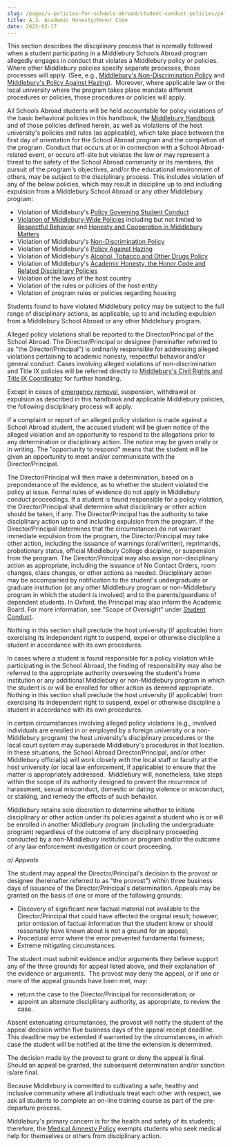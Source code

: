 ```yaml
---
slug: /pages/v-policies-for-schools-abroad/student-conduct-policies/policy-violations-and-disciplinary-process
title: A.3. Academic Honesty/Honor Code
date: 2022-02-17
---
```

This section describes the disciplinary process that is normally followed when a student participating in a Middlebury Schools Abroad program allegedly engages in conduct that violates a Middlebury policy or policies. Where other Middlebury policies specify separate processes, those processes will apply. (See, e.g., [Middlebury's Non-Discrimination Policy](https://www.middlebury.edu/handbook/pages/i-policies-for-all/non-discrim-policies/b-1-a-non-discrimination-policy/) and [Middlebury's Policy Against Hazing](http://www.middlebury.edu/about/handbook/ug-college-policies/ug-policies/res-life-conduct-policies/hazing-policy)).  Moreover, where applicable law or the local university where the program takes place mandate different procedures or policies, those procedures or policies will apply.

All Schools Abroad students will be held accountable for policy violations of the basic behavioral policies in this handbook, the [Middlebury Handbook](https://www.middlebury.edu/handbook/) and of those policies defined herein, as well as violations of the host university's policies and rules (as applicable), which take place between the first day of orientation for the School Abroad program and the completion of the program. Conduct that occurs at or in connection with a School Abroad-related event, or occurs off-site but violates the law or may represent a threat to the safety of the School Abroad community or its members, the pursuit of the program's objectives, and/or the educational environment of others, may be subject to the disciplinary process. This includes violation of any of the below policies, which may result in discipline up to and including expulsion from a Middlebury School Abroad or any other Middlebury program:

*   Violation of Middlebury's [Policy Governing Student Conduct](https://www.middlebury.edu/handbook/pages/ii-ug-college-policies/ug-policies/res-life-conduct-policies/genl-cond-standards/)
*   [Violation of Middlebury-Wide Policies](http://www.middlebury.edu/about/handbook/policies-for-all) including but not limited to [Respectful Behavior](http://www.middlebury.edu/about/handbook/policies-for-all/genl-principles/respectful-behavior) and [Honesty and Cooperation in Middlebury Matters](http://www.middlebury.edu/about/handbook/policies-for-all/genl-principles/honesty-cooperation)
*   Violation of Middlebury's [Non-Discrimination Policy](https://www.middlebury.edu/handbook/pages/i-policies-for-all/non-discrim-policies/b-1-a-non-discrimination-policy)
*   Violation of Middlebury's [Policy Against Hazing](http://www.middlebury.edu/about/handbook/ug-college-policies/ug-policies/res-life-conduct-policies/hazing-policy)
*   Violation of Middlebury's [Alcohol, Tobacco and Other Drugs Policy](http://www.middlebury.edu/about/handbook/student_policies/alcohol_drugs_policy)
*   Violation of Middlebury's [Academic Honesty, the Honor Code and Related Disciplinary Policies](http://www.middlebury.edu/about/handbook/ug-college-policies/ug-policies/academics/acad-honesty)
*   Violation of the laws of the host country
*   Violation of the rules or policies of the host entity
*   Violation of program rules or policies regarding housing

Students found to have violated Middlebury policy may be subject to the full range of disciplinary actions, as applicable, up to and including expulsion from a Middlebury School Abroad or any other Middlebury program.

Alleged policy violations shall be reported to the Director/Principal of the School Abroad. The Director/Principal or designee (hereinafter referred to as "the Director/Principal") is ordinarily responsible for addressing alleged violations pertaining to academic honesty, respectful behavior and/or general conduct. Cases involving alleged violations of non-discrimination and Title IX policies will be referred directly to [Middlebury's Civil Rights and Title IX Coordinator](https://www.middlebury.edu/office/title-IX/about) for further handling.

Except in cases of [emergency removal](https://www.middlebury.edu/handbook/pages/i-policies-for-all/health-safety/emerg-removals/), suspension, withdrawal or expulsion as described in this handbook and applicable Middlebury policies, the following disciplinary process will apply.

If a complaint or report of an alleged policy violation is made against a School Abroad student, the accused student will be given notice of the alleged violation and an opportunity to respond to the allegations prior to any determination or disciplinary action. The notice may be given orally or in writing. The "opportunity to respond" means that the student will be given an opportunity to meet and/or communicate with the Director/Principal.

The Director/Principal will then make a determination, based on a preponderance of the evidence, as to whether the student violated the policy at issue. Formal rules of evidence do not apply in Middlebury conduct proceedings. If a student is found responsible for a policy violation, the Director/Principal shall determine what disciplinary or other action should be taken, if any. The Director/Principal has the authority to take disciplinary action up to and including expulsion from the program. If the Director/Principal determines that the circumstances do not warrant immediate expulsion from the program, the Director/Principal may take other action, including the issuance of warnings (oral/written), reprimands, probationary status, official Middlebury College discipline, or suspension from the program. The Director/Principal may also assign non-disciplinary action as appropriate, including the issuance of No Contact Orders, room changes, class changes, or other actions as needed. Disciplinary action may be accompanied by notification to the student's undergraduate or graduate institution (or any other Middlebury program or non-Middlebury program in which the student is involved) and to the parents/guardians of dependent students. In Oxford, the Principal may also inform the Academic Board. For more information, see "Scope of Oversight" under [Student Conduct](https://www.middlebury.edu/handbook/pages/ii-ug-college-policies/ug-policies/res-life-conduct-policies/a-introductory-matters/#community-standards).

Nothing in this section shall preclude the host university (if applicable) from exercising its independent right to suspend, expel or otherwise discipline a student in accordance with its own procedures.

In cases where a student is found responsible for a policy violation while participating in the School Abroad, the finding of responsibility may also be referred to the appropriate authority overseeing the student's home institution or any additional Middlebury or non-Middlebury program in which the student is or will be enrolled for other action as deemed appropriate. Nothing in this section shall preclude the host university (if applicable) from exercising its independent right to suspend, expel or otherwise discipline a student in accordance with its own procedures.

In certain circumstances involving alleged policy violations (e.g., involved individuals are enrolled in or employed by a foreign university or a non-Middlebury program) the host university's disciplinary procedures or the local court system may supersede Middlebury's procedures in that location. In these situations, the School Abroad Director/Principal, and/or other Middlebury official(s) will work closely with the local staff or faculty at the host university (or local law enforcement, if applicable) to ensure that the matter is appropriately addressed.  Middlebury will, nonetheless, take steps within the scope of its authority designed to prevent the recurrence of harassment, sexual misconduct, domestic or dating violence or misconduct, or stalking, and remedy the effects of such behavior.

Middlebury retains sole discretion to determine whether to initiate disciplinary or other action under its policies against a student who is or will be enrolled in another Middlebury program (including the undergraduate program) regardless of the outcome of any disciplinary proceeding conducted by a non-Middlebury institution or program and/or the outcome of any law enforcement investigation or court proceeding.

_a) Appeals_

The student may appeal the Director/Principal's decision to the provost or designee (hereinafter referred to as "the provost") within three business days of issuance of the Director/Principal's determination. Appeals may be granted on the basis of one or more of the following grounds:

*   Discovery of significant new factual material not available to the Director/Principal that could have affected the original result; however, prior omission of factual information that the student knew or should reasonably have known about is not a ground for an appeal;
*   Procedural error where the error prevented fundamental fairness;
*   Extreme mitigating circumstances.

The student must submit evidence and/or arguments they believe support any of the three grounds for appeal listed above, and their explanation of the evidence or arguments.  The provost may deny the appeal, or if one or more of the appeal grounds have been met, may:

*   return the case to the Director/Principal for reconsideration; or
*   appoint an alternate disciplinary authority, as appropriate, to review the case.

Absent extenuating circumstances, the provost will notify the student of the appeal decision within five business days of the appeal receipt deadline. This deadline may be extended if warranted by the circumstances, in which case the student will be notified at the time the extension is determined.

The decision made by the provost to grant or deny the appeal is final. Should an appeal be granted, the subsequent determination and/or sanction is/are final.

Because Middlebury is committed to cultivating a safe, healthy and inclusive community where all individuals treat each other with respect, we ask all students to complete an on-line training course as part of the pre-departure process.

Middlebury's primary concern is for the health and safety of its students; therefore, the [Medical Amnesty Policy](https://www.middlebury.edu/handbook/pages/i-policies-for-all/health-safety/alcohol-drugs/#medical-amnesty-policy) exempts students who seek medical help for themselves or others from disciplinary action.